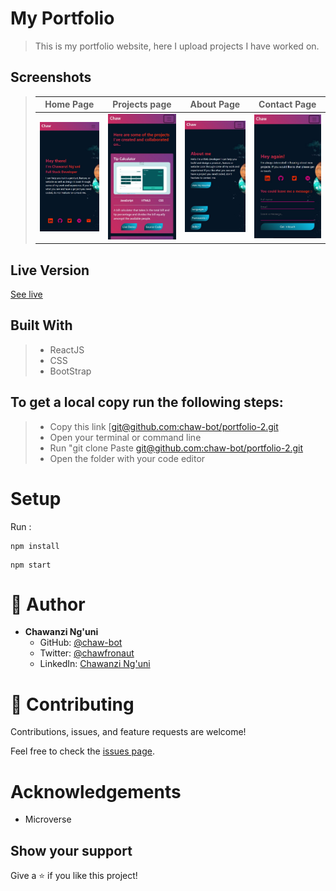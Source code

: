 # My Portfolio

>This is my portfolio website, here I upload projects I have worked on.

## Screenshots
> |Home Page|Projects page| About Page | Contact Page |
> |--------------|----------------|----------------|----------------|
> |![Screenshot](src/images/screenshot1.jpg)|![Screenshot](src/images/screenshot2.jpg)|![Screenshot](src/images/screenshot3.jpg)|![Screenshot](src/images/screenshot4.jpg)|

## Live Version
[See live](https://chaws-portfolio.netlify.app/)

## Built With
>- ReactJS
>- CSS
>- BootStrap

## To get a local copy run the following steps:
>- Copy this link [[git@github.com:chaw-bot/portfolio-2.git](https://github.com/chaw-bot/portfolio-2)
>- Open your terminal or command line
>- Run "git clone Paste [git@github.com:chaw-bot/portfolio-2.git](git@github.com:chaw-bot/portfolio-2.git)
>- Open the folder with your code editor

# Setup

Run :

```
npm install
```

```
npm start
```
# 👤 **Author**

- **Chawanzi Ng'uni**
  - GitHub: [@chaw-bot](https://github.com/chaw-bot)
  - Twitter: [@chawfronaut](https://twitter.com/chawfronaut)
  - LinkedIn: [Chawanzi Ng'uni](https://www.linkedin.com/in/chawanzi-ng-uni-449328212/) 

# 🤝 Contributing

Contributions, issues, and feature requests are welcome!

Feel free to check the [issues page](https://github.com/chaw-bot/portfolio-2/issues).

# Acknowledgements
- Microverse

## Show your support

Give a ⭐️ if you like this project!
